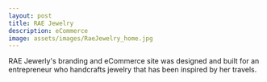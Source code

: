 ```yaml
---
layout: post
title: RAE Jewelry
description: eCommerce
image: assets/images/RaeJewelry_home.jpg
---
```


RAE Jewerly's branding and eCommerce site was designed and built for an entrepreneur who handcrafts jewelry that has been inspired by her travels.

<!-- Image -->
<span class="image fit"><img src="RaeJewelry_shop.jpg" alt="" /></span>
<span class="image fit"><img src="RaeJewelry_productdetails.jpg" alt="" /></span>
<span class="image fit"><img src="RaeJewelry_about.jpg" alt="" /></span>
<span class="image fit"><img src="RaeJewelry_contact.jpg" alt="" /></span>
